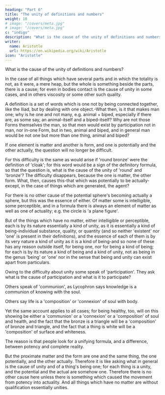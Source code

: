 ```yaml
---
heading: "Part 6"
title: "The unity of definitions and numbers"
weight: 10
# image: "/covers/meta.jpg"
# image: "/covers/meta.jpg"
c: "indigo"
description: "What is the cause of the unity of definitions and numbers?"
writer:
  name: Aristotle 
  url: https://en.wikipedia.org/wiki/Aristotle
icon: "Aristotle"
---
```



What is the cause of the unity of definitions and numbers?

In the case of all things which have several parts and in which the totality is not, as it were, a mere heap, but the whole is something beside the parts, there is a cause; for even in bodies contact is the cause of unity in some cases, and in others viscosity or some other such quality. 

A definition is a set of words which is one not by being connected together, like the Iliad, but by dealing with one object.-What then, is it that makes man one; why is he one and not many, e.g. animal + biped, especially if there are, as some say, an animal-itself and a biped-itself? Why are not those Forms themselves the man, so that men would exist by participation not in man, nor in-one Form, but in two, animal and biped, and in general man would be not one but more than one thing, animal and biped?

If one element is matter and another is form, and one is potentially and the other actually, the question will no longer be  difficult. 

For this difficulty is the same as would arise if 'round bronze' were the definition of 'cloak'; for this word would be a sign of the definitory formula, so that the question is, what is the cause of the unity of 'round' and 'bronze'? The difficulty disappears, because the one is matter, the other form. What, then, causes this-that which was potentially to be actually-except, in the case of things which are generated, the agent? 

For there is no other cause of the potential sphere's becoming actually a sphere, but this was the essence of either. Of matter some is intelligible, some perceptible, and in a formula there is always an element of matter as well as one of actuality; e.g. the circle is 'a plane figure'. 

But of the things which have no matter, either intelligible or perceptible, each is by its nature essentially a kind of unity, as it is essentially a kind of being-individual substance, quality, or quantity (and so neither 'existent' nor 'one' is present in their definitions), and the essence of each of them is by its very nature a kind of unity as it is a kind of being-and so none of these has any reason outside itself, for being one, nor for being a kind of being; for each is by its nature a kind of being and a kind of unity, not as being in the genus 'being' or 'one' nor in the sense that being and unity can exist apart from particulars.

Owing to the difficulty about unity some speak of 'participation'. They ask what is the cause of participation and what is it to participate?

Others speak of 'communion', as Lycophron says knowledge is a communion of knowing with the soul. 

Others say life is a 'composition' or 'connexion' of soul with body. 

Yet the same account applies to all cases; for being healthy, too, will on this showing be either a 'communion' or a 'connexion' or a 'composition' of soul and health, and the fact that the bronze is a triangle will be a 'composition' of bronze and triangle, and the fact that a thing is white will be a 'composition' of surface and whiteness. 

The reason is that people look for a unifying formula, and a difference, between potency and complete reality. 

But the proximate matter and the form are one and the same thing, the one potentially, and the other actually. Therefore it is like asking what in general is the cause of unity and of a thing's being one; for each thing is a unity, and the potential and the actual are somehow one. Therefore there is no other cause here unless there is something which caused the movement from potency into actuality. And all things which have no matter are without qualification essentially unities.
